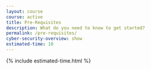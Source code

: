 ```yaml
---
layout: course
course: active
title: Pre-Requisites
description: What do you need to know to get started?
permalink: /pre-requisites/
cyber-security-overview: show
estimated-time: 10
---
```


{% include estimated-time.html %}
